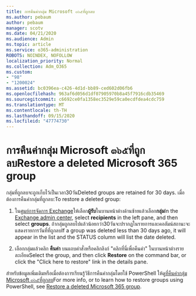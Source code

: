 ```yaml
---
title: การคืนค่ากลุ่ม Microsoft ๓๖๕ที่ถูกลบ
ms.author: pebaum
author: pebaum
manager: scotv
ms.date: 04/21/2020
ms.audience: Admin
ms.topic: article
ms.service: o365-administration
ROBOTS: NOINDEX, NOFOLLOW
localization_priority: Normal
ms.collection: Adm_O365
ms.custom:
- "98"
- "1200024"
ms.assetid: bc0396ea-c426-4d1d-bb89-ced602d06fb6
ms.openlocfilehash: 963af6d056d1df07905970b8a45f7916cdb35469
ms.sourcegitcommit: c6692ce0fa1358ec3529e59ca0ecdfdea4cdc759
ms.translationtype: MT
ms.contentlocale: th-TH
ms.lasthandoff: 09/15/2020
ms.locfileid: "47774730"
---
```

# <a name="restore-a-deleted-microsoft-365-group"></a><span data-ttu-id="85639-102">การคืนค่ากลุ่ม Microsoft ๓๖๕ที่ถูกลบ</span><span class="sxs-lookup"><span data-stu-id="85639-102">Restore a deleted Microsoft 365 group</span></span>

<span data-ttu-id="85639-103">กลุ่มที่ถูกลบจะถูกเก็บไว้เป็นเวลา30วัน</span><span class="sxs-lookup"><span data-stu-id="85639-103">Deleted groups are retained for 30 days.</span></span> <span data-ttu-id="85639-104">เมื่อต้องการคืนค่ากลุ่มที่ถูกลบ:</span><span class="sxs-lookup"><span data-stu-id="85639-104">To restore a deleted group:</span></span>
  
1. <span data-ttu-id="85639-105">ใน[ศูนย์การจัดการ Exchange](https://outlook.office365.com/ecp/)ให้เลือก**ผู้รับ**ในบานหน้าต่างด้านซ้ายแล้วเลือก**กลุ่ม**</span><span class="sxs-lookup"><span data-stu-id="85639-105">In the [Exchange admin center](https://outlook.office365.com/ecp/), select **recipients** in the left pane, and then select **groups**.</span></span> <span data-ttu-id="85639-106">ถ้ากลุ่มถูกลบไปแล้วน้อยกว่า30วันจะปรากฏในรายการและคอลัมน์สถานะจะแสดงรายการวันที่ที่ถูกลบ</span><span class="sxs-lookup"><span data-stu-id="85639-106">If a group was deleted less than 30 days ago, it will appear in the list and the STATUS column will list the date deleted.</span></span>

2. <span data-ttu-id="85639-107">เลือกกลุ่มแล้วคลิก **คืนค่า** บนแถบคำสั่งหรือคลิกลิงก์ "คลิกที่นี่เพื่อคืนค่า" ในบานหน้าต่างรายละเอียด</span><span class="sxs-lookup"><span data-stu-id="85639-107">Select the group, and then click **Restore** on the command bar, or click the "Click here to restore" link in the details pane.</span></span>

<span data-ttu-id="85639-108">สำหรับข้อมูลเพิ่มเติมหรือเมื่อต้องการเรียนรู้วิธีการคืนค่ากลุ่มโดยใช้ PowerShell ให้ดู[ที่คืนค่ากลุ่ม Microsoft ๓๖๕ที่ถูกลบ](https://go.microsoft.com/fwlink/?linkid=867802)</span><span class="sxs-lookup"><span data-stu-id="85639-108">For more info, or to learn how to restore groups using PowerShell, see [Restore a deleted Microsoft 365 group](https://go.microsoft.com/fwlink/?linkid=867802).</span></span>
  